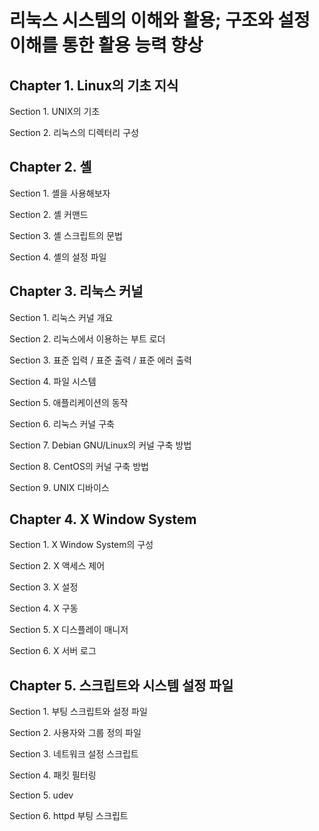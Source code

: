 # 리눅스 시스템의 이해와 활용; 구조와 설정 이해를 통한 활용 능력 향상

## Chapter 1. Linux의 기초 지식

Section 1. UNIX의 기초

Section 2. 리눅스의 디렉터리 구성

## Chapter 2. 셸

Section 1. 셸을 사용해보자

Section 2. 셸 커맨드

Section 3. 셸 스크립트의 문법

Section 4. 셸의 설정 파일

## Chapter 3. 리눅스 커널

Section 1. 리눅스 커널 개요

Section 2. 리눅스에서 이용하는 부트 로더

Section 3. 표준 입력 / 표준 출력 / 표준 에러 출력

Section 4. 파일 시스템

Section 5. 애플리케이션의 동작

Section 6. 리눅스 커널 구축

Section 7. Debian GNU/Linux의 커널 구축 방법

Section 8. CentOS의 커널 구축 방법

Section 9. UNIX 디바이스

## Chapter 4. X Window System

Section 1. X Window System의 구성

Section 2. X 액세스 제어

Section 3. X 설정

Section 4. X 구동

Section 5. X 디스플레이 매니저

Section 6. X 서버 로그

## Chapter 5. 스크립트와 시스템 설정 파일

Section 1. 부팅 스크립트와 설정 파일

Section 2. 사용자와 그룹 정의 파일

Section 3. 네트워크 설정 스크립트

Section 4. 패킷 필터링

Section 5. udev

Section 6. httpd 부팅 스크립트

